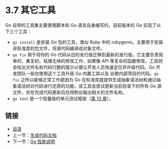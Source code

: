 # 3.7 其它工具

Go 自带的工具集主要使用脚本和 Go 语言自身编写的，目前版本的 Go 实现了以下三个工具：

- `go install` 是安装 Go 包的工具，类似 Ruby 中的 rubygems。主要用于安装非标准库的包文件，将源代码编译成对象文件。
- `go fix` 用于将你的 Go 代码从旧的发行版迁移到最新的发行版，它主要负责简单的、重复的、枯燥无味的修改工作，如果像 API 等复杂的函数修改，工具则会给出文件名和代码行数的提示以便让开发人员快速定位并升级代码。Go 开发团队一般也使用这个工具升级 Go 内置工具以及 谷歌内部项目的代码。`go fix` 之所以能够正常工作是因为 Go 在标准库就提供生成抽象语法树和通过抽象语法树对代码进行还原的功能。该工具会尝试更新当前目录下的所有 Go 源文件，并在完成代码更新后在控制台输出相关的文件名称。
- `go test` 是一个轻量级的单元测试框架（[第 13 章](13.0.md)）。

## 链接

- [目录](directory.md)
- 上一节：[生成代码文档](03.6.md)
- 下一节：[Go 性能说明](03.8.md)
